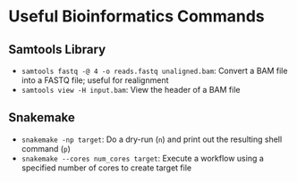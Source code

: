 # Useful Bioinformatics Commands

## Samtools Library
- `samtools fastq -@ 4 -o reads.fastq unaligned.bam`: Convert a BAM file into a FASTQ file; useful for realignment
- `samtools view -H input.bam`: View the header of a BAM file

## Snakemake
- `snakemake -np target`: Do a dry-run (`n`) and print out the resulting shell command (`p`)
- `snakemake --cores num_cores target`: Execute a workflow using a specified number of cores to create target file
